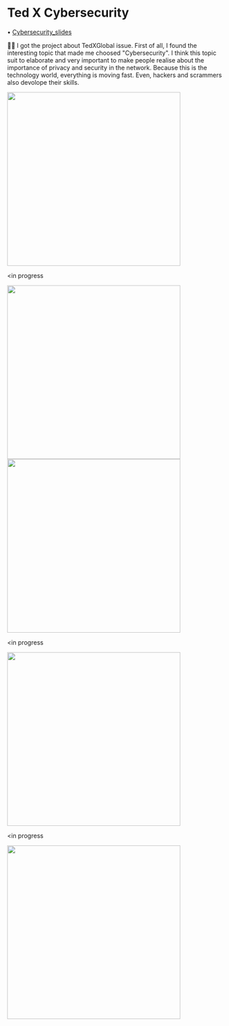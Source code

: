 # Ted X Cybersecurity
• [Cybersecurity_slides](https://github.com/incluDna/Tedtalk/blob/ea478418131c116079132ee819082857755a4adc/TED%20x%20Cybersecurity.pdf)

🙌🏻 I got the project about TedXGlobal issue. First of all, I found the interesting topic that made me choosed "Cybersecurity". I think this topic suit to elaborate and very important to make people realise about the importance of privacy and security in the network. Because this is the technology world, everything is moving fast. Even, hackers and scrammers also devolope their skills.

<img src="https://github.com/user-attachments/assets/1146ee02-d36e-4b02-883d-a0375823e5df" width="400px">

<in progress
>

<img src="https://github.com/user-attachments/assets/94455a7a-dc76-4af0-9628-1e9539578cfd" width="400px">
<img src="https://github.com/user-attachments/assets/8557f78d-5a53-49ba-9c82-7f8b02be602c" width="400px">

<in progress
>

<img src="https://github.com/user-attachments/assets/c9323087-eba9-4fa9-990e-5905fa4b195c" width="400px">

<in progress
>

<img src="https://github.com/user-attachments/assets/7897a040-94f2-4524-b6e6-1345ae1863ab" width="400px">



